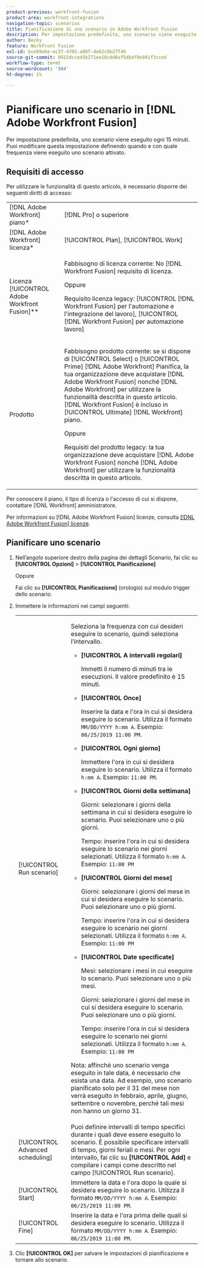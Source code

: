 ```yaml
---
product-previous: workfront-fusion
product-area: workfront-integrations
navigation-topic: scenarios
title: Pianificazione di uno scenario in Adobe Workfront Fusion
description: Per impostazione predefinita, uno scenario viene eseguito ogni 15 minuti. Puoi modificare questa impostazione definendo quando e con quale frequenza viene eseguito uno scenario attivato.
author: Becky
feature: Workfront Fusion
exl-id: bce89abe-ec37-4705-a88f-de62c8b27f49
source-git-commit: 0915dcce45b271ee18cdd8af5db4f0eb01f3cced
workflow-type: tm+mt
source-wordcount: '564'
ht-degree: 1%

---
```


# Pianificare uno scenario in [!DNL Adobe Workfront Fusion]

Per impostazione predefinita, uno scenario viene eseguito ogni 15 minuti. Puoi modificare questa impostazione definendo quando e con quale frequenza viene eseguito uno scenario attivato.

## Requisiti di accesso

Per utilizzare le funzionalità di questo articolo, è necessario disporre dei seguenti diritti di accesso:

<table style="table-layout:auto">   
 <col> 
 <col> 
 <tbody> 
  <tr> 
    <td role="rowheader">[!DNL Adobe Workfront] piano*</td> 
   <td> <p>[!DNL Pro] o superiore</p> </td> 
  </tr> 
  <tr data-mc-conditions=""> 
   <td role="rowheader">[!DNL Adobe Workfront] licenza*</td> 
   <td> <p>[!UICONTROL Plan], [!UICONTROL Work]</p> </td> 
  </tr> 
  <tr> 
   <td role="rowheader">Licenza [!UICONTROL Adobe Workfront Fusion]**</td> 
  <td>
   <p>Fabbisogno di licenza corrente: No [!DNL Workfront Fusion] requisito di licenza.</p>
   <p>Oppure</p>
   <p>Requisito licenza legacy: [!UICONTROL [!DNL Workfront Fusion] per l'automazione e l'integrazione del lavoro], [!UICONTROL [!DNL Workfront Fusion] per automazione lavoro]</p>
   </td>    </tr> 
  <tr> 
   <td role="rowheader">Prodotto</td> 
   <td>
   <p>Fabbisogno prodotto corrente: se si dispone di [!UICONTROL Select] o [!UICONTROL Prime] [!DNL Adobe Workfront] Pianifica, la tua organizzazione deve acquistare [!DNL Adobe Workfront Fusion] nonché [!DNL Adobe Workfront] per utilizzare la funzionalità descritta in questo articolo. [!DNL Workfront Fusion] è incluso in [!UICONTROL Ultimate] [!DNL Workfront] piano.</p>
   <p>Oppure</p>
   <p>Requisiti del prodotto legacy: la tua organizzazione deve acquistare [!DNL Adobe Workfront Fusion] nonché [!DNL Adobe Workfront] per utilizzare la funzionalità descritta in questo articolo.</p>
   </td> 
  </tr> 
 </tbody> 
</table>

Per conoscere il piano, il tipo di licenza o l&#39;accesso di cui si dispone, contattare [!DNL Workfront] amministratore.

Per informazioni su [!DNL Adobe Workfront Fusion] licenze, consulta [[!DNL Adobe Workfront Fusion] licenze](../../workfront-fusion/get-started/license-automation-vs-integration.md).

## Pianificare uno scenario

1. Nell’angolo superiore destro della pagina dei dettagli Scenario, fai clic su **[!UICONTROL Opzioni]** > **[!UICONTROL Pianificazione]**

   Oppure

   Fai clic su **[!UICONTROL Pianificazione]** (orologio) sul modulo trigger dello scenario.

1. Immettere le informazioni nei campi seguenti:

   <table style="table-layout:auto">   
    <col> 
    <col> 
    <tbody> 
     <tr> 
      <td role="rowheader">[!UICONTROL Run scenario]</td> 
      <td> <p>Seleziona la frequenza con cui desideri eseguire lo scenario, quindi seleziona l’intervallo.</p> 
       <ul> 
        <li> <p><strong>[!UICONTROL A intervalli regolari]</strong> </p> <p>Immetti il numero di minuti tra le esecuzioni. Il valore predefinito è 15 minuti.</p> </li> 
        <li> <p><strong>[!UICONTROL Once]</strong> </p> <p>Inserire la data e l'ora in cui si desidera eseguire lo scenario. Utilizza il formato <code>MM/DD/YYYY h:mm A</code>. Esempio: <code>06/25/2019 11:00 PM</code>.</p> </li> 
        <li> <p><strong>[!UICONTROL Ogni giorno]</strong> </p> <p>Immettere l'ora in cui si desidera eseguire lo scenario. Utilizza il formato <code>h:mm A</code>. Esempio: <code>11:00 PM</code>.</p> </li> 
        <li> <p><strong>[!UICONTROL Giorni della settimana]</strong> </p> <p>Giorni: selezionare i giorni della settimana in cui si desidera eseguire lo scenario. Puoi selezionare uno o più giorni.</p> <p>Tempo: inserire l'ora in cui si desidera eseguire lo scenario nei giorni selezionati. Utilizza il formato <code>h:mm A</code>. Esempio: <code>11:00 PM</code></p> </li> 
        <li> <p><strong>[!UICONTROL Giorni del mese]</strong> </p> <p>Giorni: selezionare i giorni del mese in cui si desidera eseguire lo scenario. Puoi selezionare uno o più giorni.</p> <p>Tempo: inserire l'ora in cui si desidera eseguire lo scenario nei giorni selezionati. Utilizza il formato <code>h:mm A</code>. Esempio: <code>11:00 PM</code></p> </li> 
        <li> <p><strong>[!UICONTROL Date specificate]</strong> </p> <p>Mesi: selezionare i mesi in cui eseguire lo scenario. Puoi selezionare uno o più mesi.</p> <p>Giorni: selezionare i giorni del mese in cui si desidera eseguire lo scenario. Puoi selezionare uno o più giorni.</p> <p>Tempo: inserire l'ora in cui si desidera eseguire lo scenario nei giorni selezionati. Utilizza il formato <code>h:mm A</code>. Esempio: <code>11:00 PM</code></p> </li> 
       </ul> <p>Nota: affinché uno scenario venga eseguito in tale data, è necessario che esista una data. Ad esempio, uno scenario pianificato solo per il 31 del mese non verrà eseguito in febbraio, aprile, giugno, settembre o novembre, perché tali mesi non hanno un giorno 31.</p> </td> 
     </tr> 
     <tr> 
      <td role="rowheader">[!UICONTROL Advanced scheduling]</td> 
      <td>Puoi definire intervalli di tempo specifici durante i quali deve essere eseguito lo scenario. È possibile specificare intervalli di tempo, giorni feriali o mesi. Per ogni intervallo, fai clic su <strong>[!UICONTROL Add]</strong> e compilare i campi come descritto nel campo [!UICONTROL Run scenario].</td> 
     </tr> 
     <tr> 
      <td role="rowheader">[!UICONTROL Start]</td> 
      <td>Immettere la data e l'ora dopo la quale si desidera eseguire lo scenario. Utilizza il formato <code>MM/DD/YYYY h:mm A</code>. Esempio: <code>06/25/2019 11:00 PM</code>.</td> 
     </tr> 
     <tr> 
      <td role="rowheader">[!UICONTROL Fine]</td> 
      <td>Inserire la data e l'ora prima delle quali si desidera eseguire lo scenario. Utilizza il formato <code>MM/DD/YYYY h:mm A</code>. Esempio: <code>06/25/2019 11:00 PM</code>.</td> 
     </tr> 
    </tbody> 
   </table>

1. Clic **[!UICONTROL OK]** per salvare le impostazioni di pianificazione e tornare allo scenario.
